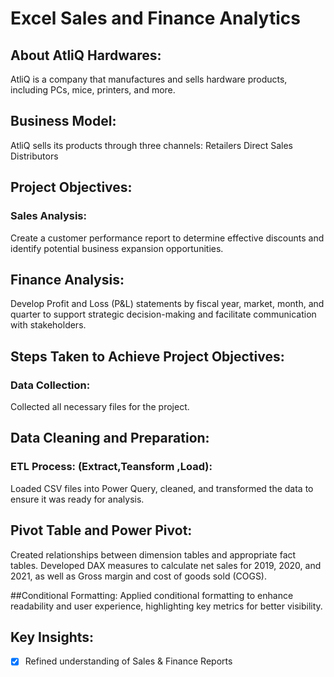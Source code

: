 
# Excel Sales and Finance Analytics

## About AtliQ Hardwares:
AtliQ is a company that manufactures and sells hardware products, including PCs, mice, printers, and more.

## Business Model:
AtliQ sells its products through three channels:
Retailers
Direct Sales
Distributors

## Project Objectives:
### Sales Analysis:
Create a customer performance report to determine effective discounts and identify potential business expansion opportunities.
## Finance Analysis:
Develop Profit and Loss (P&L) statements by fiscal year, market, month, and quarter to support strategic decision-making and facilitate communication with stakeholders.

## Steps Taken to Achieve Project Objectives:
### Data Collection:
Collected all necessary files for the project.

## Data Cleaning and Preparation:
### ETL Process: (Extract,Teansform ,Load):
Loaded CSV files into Power Query, cleaned, and transformed the data to ensure it was ready for analysis.
## Pivot Table and Power Pivot:
Created relationships between dimension tables and appropriate fact tables.
Developed DAX measures to calculate net sales for 2019, 2020, and 2021, as well as Gross margin and cost of goods sold (COGS).

##Conditional Formatting:
Applied conditional formatting to enhance readability and user experience, highlighting key metrics for better visibility.

## Key Insights:
- [x]	Refined understanding of Sales & Finance Reports
